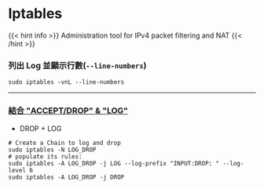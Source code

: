# **Iptables** 

{{< hint info >}}
Administration tool for IPv4 packet filtering and NAT
{{< /hint >}}

### 列出 Log 並顯示行數(`--line-numbers`)
```tpl
sudo iptables -vnL --line-numbers
```
---

### [結合 "ACCEPT/DROP" & "LOG"](https://stackoverflow.com/questions/21771684/iptables-log-and-drop-in-one-rule)

- DROP + LOG
```tpl
# Create a Chain to log and drop
sudo iptables -N LOG_DROP
# populate its rules:
sudo iptables -A LOG_DROP -j LOG --log-prefix "INPUT:DROP: " --log-level 6
sudo iptables -A LOG_DROP -j DROP
```